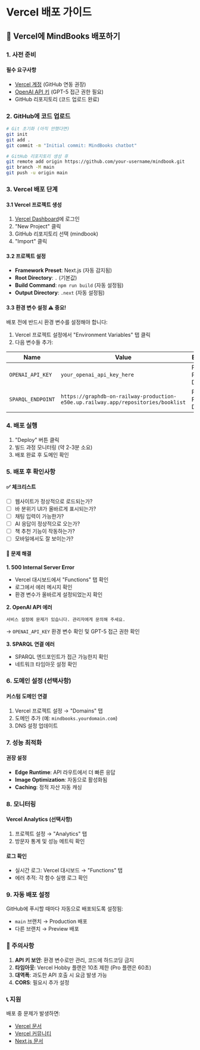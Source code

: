 # Vercel 배포 가이드

## 🚀 Vercel에 MindBooks 배포하기

### 1. 사전 준비

#### 필수 요구사항
- [Vercel 계정](https://vercel.com) (GitHub 연동 권장)
- [OpenAI API 키](https://platform.openai.com/api-keys) (GPT-5 접근 권한 필요)
- GitHub 리포지토리 (코드 업로드 완료)

### 2. GitHub에 코드 업로드

```bash
# Git 초기화 (아직 안했다면)
git init
git add .
git commit -m "Initial commit: MindBooks chatbot"

# GitHub 리포지토리 생성 후
git remote add origin https://github.com/your-username/mindbook.git
git branch -M main
git push -u origin main
```

### 3. Vercel 배포 단계

#### 3.1 Vercel 프로젝트 생성
1. [Vercel Dashboard](https://vercel.com/dashboard)에 로그인
2. "New Project" 클릭
3. GitHub 리포지토리 선택 (mindbook)
4. "Import" 클릭

#### 3.2 프로젝트 설정
- **Framework Preset**: Next.js (자동 감지됨)
- **Root Directory**: `.` (기본값)
- **Build Command**: `npm run build` (자동 설정됨)
- **Output Directory**: `.next` (자동 설정됨)

#### 3.3 환경 변수 설정 ⚠️ **중요!**
배포 전에 반드시 환경 변수를 설정해야 합니다:

1. Vercel 프로젝트 설정에서 "Environment Variables" 탭 클릭
2. 다음 변수들 추가:

| Name | Value | Environment |
|------|-------|-------------|
| `OPENAI_API_KEY` | `your_openai_api_key_here` | Production, Preview, Development |
| `SPARQL_ENDPOINT` | `https://graphdb-on-railway-production-e50e.up.railway.app/repositories/booklist` | Production, Preview, Development |

### 4. 배포 실행

1. "Deploy" 버튼 클릭
2. 빌드 과정 모니터링 (약 2-3분 소요)
3. 배포 완료 후 도메인 확인

### 5. 배포 후 확인사항

#### ✅ 체크리스트
- [ ] 웹사이트가 정상적으로 로드되는가?
- [ ] 바 분위기 UI가 올바르게 표시되는가?
- [ ] 채팅 입력이 가능한가?
- [ ] AI 응답이 정상적으로 오는가?
- [ ] 책 추천 기능이 작동하는가?
- [ ] 모바일에서도 잘 보이는가?

#### 🔧 문제 해결

**1. 500 Internal Server Error**
- Vercel 대시보드에서 "Functions" 탭 확인
- 로그에서 에러 메시지 확인
- 환경 변수가 올바르게 설정되었는지 확인

**2. OpenAI API 에러**
```
서비스 설정에 문제가 있습니다. 관리자에게 문의해 주세요.
```
→ `OPENAI_API_KEY` 환경 변수 확인 및 GPT-5 접근 권한 확인

**3. SPARQL 연결 에러**
- SPARQL 엔드포인트가 접근 가능한지 확인
- 네트워크 타임아웃 설정 확인

### 6. 도메인 설정 (선택사항)

#### 커스텀 도메인 연결
1. Vercel 프로젝트 설정 → "Domains" 탭
2. 도메인 추가 (예: `mindbooks.yourdomain.com`)
3. DNS 설정 업데이트

### 7. 성능 최적화

#### 권장 설정
- **Edge Runtime**: API 라우트에서 더 빠른 응답
- **Image Optimization**: 자동으로 활성화됨
- **Caching**: 정적 자산 자동 캐싱

### 8. 모니터링

#### Vercel Analytics (선택사항)
1. 프로젝트 설정 → "Analytics" 탭
2. 방문자 통계 및 성능 메트릭 확인

#### 로그 확인
- 실시간 로그: Vercel 대시보드 → "Functions" 탭
- 에러 추적: 각 함수 실행 로그 확인

### 9. 자동 배포 설정

GitHub에 푸시할 때마다 자동으로 배포되도록 설정됨:
- `main` 브랜치 → Production 배포
- 다른 브랜치 → Preview 배포

### 🚨 주의사항

1. **API 키 보안**: 환경 변수로만 관리, 코드에 하드코딩 금지
2. **타임아웃**: Vercel Hobby 플랜은 10초 제한 (Pro 플랜은 60초)
3. **대역폭**: 과도한 API 호출 시 요금 발생 가능
4. **CORS**: 필요시 추가 설정

### 📞 지원

배포 중 문제가 발생하면:
- [Vercel 문서](https://vercel.com/docs)
- [Vercel 커뮤니티](https://github.com/vercel/vercel/discussions)
- [Next.js 문서](https://nextjs.org/docs)
